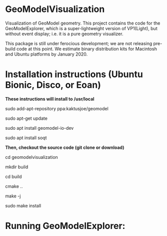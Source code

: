 # GeoModelVisualization

Visualization of GeoModel geometry.  This project contains the code for the GeoModelExplorer, which is a super-lightweight version of VP1(Light), but without event display; i.e. it is a pure geometry visualizer.  

This package is still under ferocious development; we are not releasing pre-build code at this point.  We estimate binary distribution kits for Macintosh and Ubuntu platforms by January 2020. 

# Installation instructions (Ubuntu Bionic, Disco, or Eoan)

**These instructions will install to /usr/local**

sudo add-apt-repository ppa:kaktusjoe/geomodel

sudo apt-get update

sudo apt install geomodel-io-dev

sudo apt install soqt

**Then, checkout the source code (git clone or download)**

cd geomodelvisualization

mkdir build

cd build 

cmake ..

make -j

sudo make install


# Running GeoModelExplorer:

